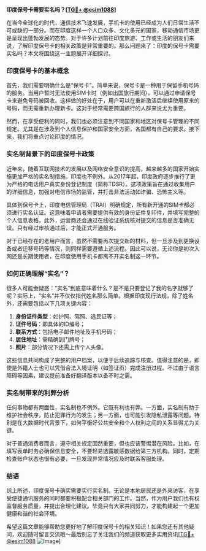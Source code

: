 **印度保号卡需要实名吗？[[TG💪+ @esim1088](https://t.me/s/esim1088)]**

在当今全球化的时代，通信技术飞速发展，手机卡的使用已经成为人们日常生活不可或缺的一部分。而在印度这样一个人口众多、文化多元的国家，移动通信市场更是呈现出蓬勃发展的态势。对于许多计划前往印度旅游、工作或生活的朋友们来说，了解印度保号卡的相关政策是非常重要的。那么问题来了：印度的保号卡需要实名吗？本文将围绕这一主题展开详细探讨。

### 印度保号卡的基本概念

首先，我们需要明确什么是“保号卡”。简单来说，保号卡是一种用于保留手机号码的服务。当用户暂时无法使用SIM卡时（例如出国旅行期间），可以通过申请保号卡来避免号码被回收。这样做的好处在于，用户可以在重新激活后继续使用原来的号码，而无需重新办理新卡。这对于经常需要跨国旅行的人群来说尤为重要。

然而，在享受便利的同时，我们也必须注意到不同国家和地区对保号卡管理的不同规定。尤其是在涉及到个人信息保护和国家安全方面，各国都有自己的要求。接下来，我们将重点讨论印度的情况。

### 实名制背景下的印度保号卡政策

近年来，随着互联网技术的发展以及网络安全意识的提高，越来越多的国家开始实施更加严格的实名制措施。印度也不例外。从2017年起，印度政府逐步推行了更为严格的电话用户真实身份登记制度（简称TDSR）。这项政策旨在通过收集用户的详细信息，加强对电信市场的监管，并打击非法活动如诈骗、恐怖主义等。

具体到保号卡上，印度电信管理局（TRAI）明确规定，所有新开通的SIM卡都必须进行实名认证。这意味着申请者需要提供有效的身份证件复印件，并填写完整的个人信息表格。此外，运营商还会通过在线验证系统核对提交的信息是否准确无误。只有经过审核通过后，才能正式开通服务。

对于已经存在的老用户而言，虽然不需要再次提交新的材料，但一旦涉及到更换设备或者迁移号码等情况，则同样需要遵循上述流程。因此可以说，无论你是初次入网还是长期使用者，在印度使用手机卡都离不开实名制这一环节。

### 如何正确理解“实名”？

很多人可能会疑惑：“实名”到底意味着什么？是不是只要登记了我的名字就够了呢？实际上，“实名”并不仅仅指代姓名那么简单。根据印度现行法规，除了姓名外，还需要包括以下几项关键内容：

1. **身份证件类型**：如护照、驾照、选民证等；
2. **证件号码**：即具体的ID编号；
3. **联系方式**：包括电子邮件地址及手机号码；
4. **居住地址**：需精确到门牌号；
5. **照片**：部分情况下还需上传个人头像。

这些信息共同构成了完整的用户档案，以便于后续追踪与核查。值得注意的是，即使是外籍人士也可以凭借合法入境证明（如签证页）完成注册过程。不过由于语言障碍等因素，建议提前准备好翻译版本以备不时之需。

### 实名制带来的利弊分析

任何事物都有两面性，实名制也不例外。它既有利也有弊。一方面，实名制有助于维护社会秩序，防止犯罪行为的发生；另一方面，也可能引发隐私泄露等问题。特别是在大数据时代背景下，如何平衡好公共安全和个人权利之间的关系显得尤为关键。

对于普通消费者而言，遵守相关规定固然重要，但也应该警惕潜在风险。比如，在填写表单时务必确保信息安全，不要轻易透露敏感数据给第三方机构。同时，定期检查账户状态也很有必要，一旦发现异常情况应及时联系客服处理。

### 结语

综上所述，印度保号卡确实需要实行实名制。无论是本地居民还是外来访客，在享受便捷通讯服务的同时都要积极配合相关部门的工作。当然，作为用户我们也有权监督服务质量，并提出合理化建议。毕竟只有大家共同努力，才能构建起一个更加健康和谐的社会环境。

希望这篇文章能够帮助您更好地了解印度保号卡的相关知识！如果您还有其他疑问，欢迎随时留言交流哦～最后别忘了关注我们的频道获取更多实用资讯[[TG💪+ @esim1088](https://t.me/s/esim1088) ![Image](https://i.postimg.cc/4NQfJmqS/Snipaste-2025-05-13-00-14-12.png)]
